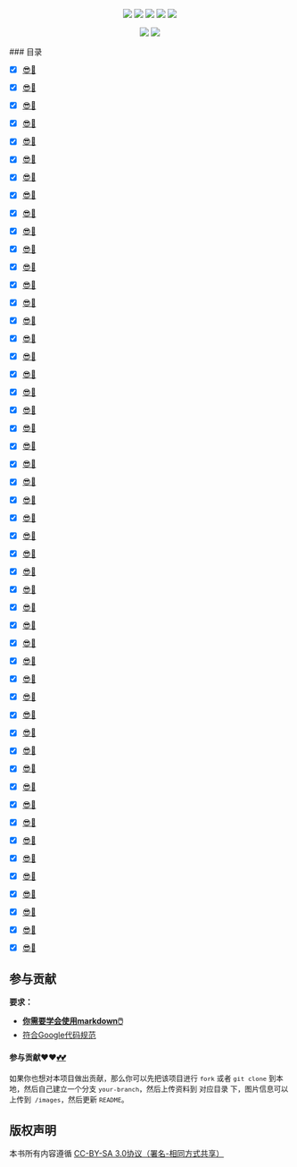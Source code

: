 

<p align='center'>
<a href="https://www.linkedin.cn/injobs/in/xiongxinwei-xiong-7606a0227" target="_blank"><img src="https://img.shields.io/badge/linkedin-xiongxinwei-yellowgreen?logo=linkedin"></a>
<a href="https://twitter.com/xxw3293172751" target="_blank"><img src="https://img.shields.io/badge/twitter-%40xxw3293172751-informational?logo=twitter"></a>
<a href="https://www.zhihu.com/people/3293172751" target="_blank"><img src="https://img.shields.io/badge/%E7%9F%A5%E4%B9%8E-%E9%93%BE%E5%AD%A6%E8%80%85%E7%A4%BE%E5%8C%BA-blue?logo=zhihu"></a>
<a href="https://s2.loli.net/2022/07/05/sQHuozItvWg1heA.jpg" target="_blank"><img src="https://img.shields.io/badge/%E5%BE%AE%E4%BF%A1-smile-brightgreen?logo=wechat"></a>
<a href="https://space.bilibili.com/14089380" target="_blank"><img src="https://img.shields.io/badge/b%E7%AB%99-%E6%97%A0%E4%B8%8E%E4%BC%A6%E6%AF%94%E7%9A%84%E5%BE%97%E5%BE%97-red?logo=bilibili"></a>
</p>
<p align='center'>
<a href="https://weibo.com/u/6248930985" target="_blank"><img src="https://img.shields.io/badge/%E5%BE%AE%E5%8D%9A-%E6%97%A0%E4%B8%8E%E4%BC%A6%E6%AF%94%E7%9A%84%E5%BE%97%E5%BE%97-critical?style=social&logo=Sina%20Weibo"></a>
<a href="https://github.com/3293172751" target="_blank"><img src="https://img.shields.io/badge/Github-xiongxinwei-inactive?style=social&logo=github"></a>
</p>
### 目录

- [x] [😎🔑](./design/1.md)

- [x] [😎🔑](./design/2.md)

- [x] [😎🔑](./design/3.md)

- [x] [😎🔑](./design/4.md)

- [x] [😎🔑](./design/5.md)

- [x] [😎🔑](./design/6.md)

- [x] [😎🔑](./design/7.md)

- [x] [😎🔑](./design/8.md)

- [x] [😎🔑](./design/9.md)

- [x] [😎🔑](./design/10.md)

- [x] [😎🔑](./design/11.md)

- [x] [😎🔑](./design/12.md)

- [x] [😎🔑](./design/13.md)

- [x] [😎🔑](./design/14.md)

- [x] [😎🔑](./design/15.md)

- [x] [😎🔑](./design/16.md)

- [x] [😎🔑](./design/17.md)

- [x] [😎🔑](./design/18.md)

- [x] [😎🔑](./design/19.md)

- [x] [😎🔑](./design/20.md)

- [x] [😎🔑](./design/21.md)

- [x] [😎🔑](./design/22.md)

- [x] [😎🔑](./design/23.md)

- [x] [😎🔑](./design/24.md)

- [x] [😎🔑](./design/25.md)

- [x] [😎🔑](./design/26.md)

- [x] [😎🔑](./design/27.md)

- [x] [😎🔑](./design/28.md)

- [x] [😎🔑](./design/29.md)

- [x] [😎🔑](./design/30.md)

- [x] [😎🔑](./design/31.md)

- [x] [😎🔑](./design/32.md)

- [x] [😎🔑](./design/33.md)

- [x] [😎🔑](./design/34.md)

- [x] [😎🔑](./design/35.md)

- [x] [😎🔑](./design/36.md)

- [x] [😎🔑](./design/37.md)

- [x] [😎🔑](./design/38.md)

- [x] [😎🔑](./design/39.md)

- [x] [😎🔑](./design/40.md)

- [x] [😎🔑](./design/41.md)

- [x] [😎🔑](./design/42.md)

- [x] [😎🔑](./design/43.md)

- [x] [😎🔑](./design/44.md)

- [x] [😎🔑](./design/45.md)

- [x] [😎🔑](./design/46.md)

- [x] [😎🔑](./design/47.md)

- [x] [😎🔑](./design/48.md)

- [x] [😎🔑](./design/49.md)

- [x] [😎🔑](./design/50.md)







## 参与贡献

**要求：**

+ [**你需要学会使用markdown🖱️**](https://github.com/3293172751/CS_COURSE/blob/master/markdown/README.md)
+ [符合Google代码规范](https://zh-google-styleguide.readthedocs.io/en/latest/google-cpp-styleguide/)

#### 参与贡献❤️❤️[💕💕](https://github.com/3293172751/CS_COURSE/blob/master/Git/git-contributor.md/)

<font size = 2>如果你也想对本项目做出贡献，那么你可以先把该项目进行 `fork` 或者 `git clone` 到本地，然后自己建立一个分支 `your-branch`，然后上传资料到 对应目录 下，图片信息可以上传到` /images`，然后更新 `README`。 </font>



## 版权声明

本书所有内容遵循 [CC-BY-SA 3.0协议（署名-相同方式共享）](http://zh.wikipedia.org/wiki/Wikipedia:CC-by-sa-3.0协议文本)
